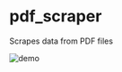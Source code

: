 # pdf_scraper
Scrapes data from PDF files

![demo](https://github.com/Tess314/pdf_scraper/demo.PNG?raw=true)
